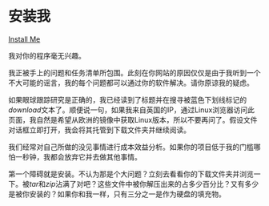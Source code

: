 # 安装我

[Install Me](https://97-things-every-x-should-know.gitbooks.io/97-things-every-programmer-should-know/content/en/thing_40/)

我对你的程序毫无兴趣。

我正被手上的问题和任务清单所包围。此刻在你网站的原因仅仅是由于我听到一个不大可能的谣言，我的每个问题都可以通过你的软件解决。请你原谅我的疑虑。

如果眼球跟踪研究是正确的，我已经读到了标题并在搜寻被蓝色下划线标记的*download*文本了。顺便说一句，如果我来自英国的IP，通过Linux浏览器访问此页面，我自然是希望从欧洲的镜像中获取Linux版本，所以不要再问了。假设文件对话框立即打开，我会将其托管到下载文件夹并继续阅读。

我们经常对自己所做的没见事情进行成本效益分析。如果你的项目低于我的门槛哪怕一秒钟，我都会放弃它并去做其他事情。

第一个障碍就是安装。不认为那是个大问题？立刻去看看你的下载文件夹并浏览一下。被*tar*和*zip*沾满了对吧？这些文件中被你解压出来的占多少百分比？又有多少是被你安装的？如果你和我一样，只有三分之一是作为硬盘的填充物。
